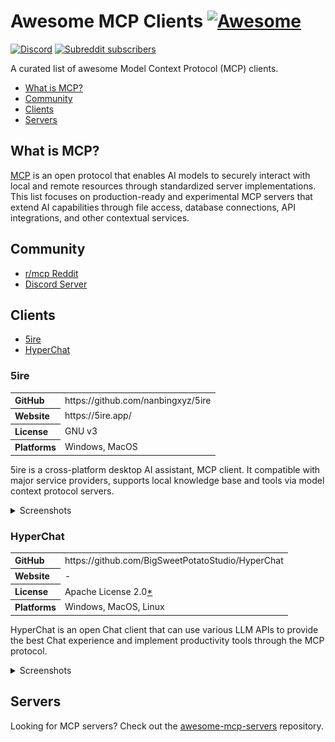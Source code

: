 # Awesome MCP Clients [![Awesome](https://awesome.re/badge.svg)](https://awesome.re)

[![Discord](https://img.shields.io/discord/1312302100125843476?logo=discord&label=discord)](https://glama.ai/mcp/discord)
[![Subreddit subscribers](https://img.shields.io/reddit/subreddit-subscribers/mcp?style=flat&logo=reddit&label=subreddit)](https://www.reddit.com/r/mcp/)

A curated list of awesome Model Context Protocol (MCP) clients.

* [What is MCP?](#what-is-mcp)
* [Community](#community)
* [Clients](#clients)
* [Servers](#servers)

## What is MCP?

[MCP](https://modelcontextprotocol.io/) is an open protocol that enables AI models to securely interact with local and remote resources through standardized server implementations. This list focuses on production-ready and experimental MCP servers that extend AI capabilities through file access, database connections, API integrations, and other contextual services.

## Community

* [r/mcp Reddit](https://www.reddit.com/r/mcp)
* [Discord Server](https://glama.ai/mcp/discord)

## Clients

* [5ire](#5ire)
* [HyperChat](#hyperchat)

### 5ire

<table>
<tr><th align="left">GitHub</th><td>https://github.com/nanbingxyz/5ire</td></tr>
<tr><th align="left">Website</th><td>https://5ire.app/</td></tr>
<tr><th align="left">License</th><td>GNU v3</td></tr>
<tr><th align="left">Platforms</th><td>Windows, MacOS</td></tr>
</table>

5ire is a cross-platform desktop AI assistant, MCP client. It compatible with major service providers, supports local knowledge base and tools via model context protocol servers.

<details>
<summary>Screenshots</summary>

https://github.com/user-attachments/assets/a27494c5-437d-481c-a25f-74cfa5a2bc45

</details>

### HyperChat

<table>
<tr><th align="left">GitHub</th><td>https://github.com/BigSweetPotatoStudio/HyperChat</td></tr>
<tr><th align="left">Website</th><td>-</td></tr>
<tr><th align="left">License</th><td>Apache License 2.0<a href="https://github.com/BigSweetPotatoStudio/HyperChat/blob/main/LICENSE">*</a></td></tr>
<tr><th align="left">Platforms</th><td>Windows, MacOS, Linux</td></tr>
</table>

HyperChat is an open Chat client that can use various LLM APIs to provide the best Chat experience and implement productivity tools through the MCP protocol.

<details>
<summary>Screenshots</summary>

![](./screenshots/hyperchat/image13.png)
![](./screenshots/hyperchat/image21.png)
![](./screenshots/hyperchat/image22.png)
![](./screenshots/hyperchat/image33.png)
![](./screenshots/hyperchat/image34.png)
![](./screenshots/hyperchat/image35.png)
![](./screenshots/hyperchat/image36.png)
![](./screenshots/hyperchat/image42.png)
![](./screenshots/hyperchat/image43.png)
![](./screenshots/hyperchat/image44.png)
![](./screenshots/hyperchat/image45.png)
![](./screenshots/hyperchat/image46.png)
![](./screenshots/hyperchat/image48.png)

</details>

## Servers

Looking for MCP servers? Check out the [awesome-mcp-servers](https://github.com/punkpeye/awesome-mcp-servers) repository.
